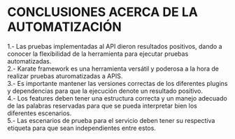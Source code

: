 # CONCLUSIONES ACERCA DE LA AUTOMATIZACIÓN

1.- Las pruebas implementadas al API dieron resultados positivos, dando a conocer la flexibilidad de la herramienta para ejecutar pruebas automatizadas.  
2.- Karate framework es una herramienta versátil y poderosa a la hora de realizar pruebas aturomatizadas a APIS.  
3.- Es importante mantener las versiones correctas de los diferentes plugins y dependencias para que la ejecución denote un resultado positivo.  
4.- Los features deben tener una estructura correcta y un manejo adecuado de las palabras reservadas para que se pueda interpretar bien los diferentes escenarios.  
5.- Las escenarios de prueba para el servicio deben tener su respectiva etiqueta para que sean independientes entre estos.